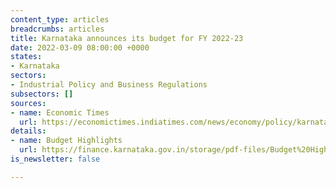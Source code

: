 ```yaml
---
content_type: articles
breadcrumbs: articles
title: Karnataka announces its budget for FY 2022-23
date: 2022-03-09 08:00:00 +0000
states:
- Karnataka
sectors:
- Industrial Policy and Business Regulations
subsectors: []
sources:
- name: Economic Times
  url: https://economictimes.indiatimes.com/news/economy/policy/karnataka-budget-no-hike-in-taxes-rs-1000-crore-for-mekedatu-project/articleshow/89990283.cms
details:
- name: Budget Highlights
  url: https://finance.karnataka.gov.in/storage/pdf-files/Budget%20Highlights%202022-23.pdf
is_newsletter: false

---
```

